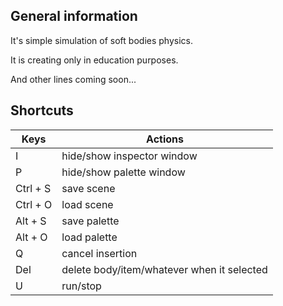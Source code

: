## General information

It's simple simulation of soft bodies physics.

It is creating only in education purposes.

And other lines coming soon...

## Shortcuts

| Keys  | Actions |
|-------|---------|
I | hide/show inspector window
P | hide/show palette window
Ctrl + S | save scene
Ctrl + O | load scene
Alt + S | save palette
Alt + O | load palette
Q | cancel insertion
Del | delete body/item/whatever when it selected
U | run/stop
